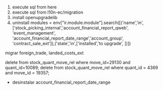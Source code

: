 1. execute sql from here
2. execute sql from l10n-ec/migration
3. install openupgradelib
4. uninstall modules = env["ir.module.module"].search([('name','in', ['stock_picking_internal','account_financial_report_qweb', 'event_management', 'account_financial_report_date_range','account_group', 'contract_sale_ext']),('state','in',['installed','to upgrade', ])])

migrar foreign_trade, landed_costs_ext


delete from stock_quant_move_rel where  move_id=29130 and quant_id=10089;
delete from stock_quant_move_rel where quant_id = 4369 and move_id = 19357;

* desinstalar account_financial_report_date_range


